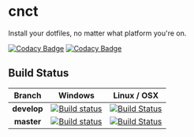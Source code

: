 # cnct

Install your dotfiles, no matter what platform you're on.

[![Codacy Badge](https://api.codacy.com/project/badge/Grade/b9d43bef8b8f4d5f8302d0720fb57c43)](https://www.codacy.com/app/brian.golden09/cnct?utm_source=github.com&amp;utm_medium=referral&amp;utm_content=bgold09/cnct&amp;utm_campaign=Badge_Grade)
[![Codacy Badge](https://api.codacy.com/project/badge/Coverage/b9d43bef8b8f4d5f8302d0720fb57c43)](https://www.codacy.com/app/brian.golden09/cnct?utm_source=github.com&utm_medium=referral&utm_content=bgold09/cnct&utm_campaign=Badge_Coverage)

## Build Status

|Branch        |Windows|Linux / OSX|
|:------------:|:-----:|:---------:|
|**develop**   | [![Build status](https://ci.appveyor.com/api/projects/status/p3t0ygdcw6fubf7k/branch/develop?svg=true)](https://ci.appveyor.com/project/bgold09/cnct/branch/develop) | [![Build Status](https://travis-ci.org/bgold09/cnct.svg?branch=develop)](https://travis-ci.org/bgold09/cnct) |
|**master**    | [![Build status](https://ci.appveyor.com/api/projects/status/p3t0ygdcw6fubf7k/branch/master?svg=true)](https://ci.appveyor.com/project/bgold09/cnct/branch/master)   | [![Build Status](https://travis-ci.org/bgold09/cnct.svg?branch=master)](https://travis-ci.org/bgold09/cnct)  |
